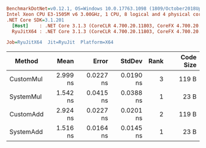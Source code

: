 ``` ini

BenchmarkDotNet=v0.12.1, OS=Windows 10.0.17763.1098 (1809/October2018Update/Redstone5)
Intel Xeon CPU E3-1505M v6 3.00GHz, 1 CPU, 8 logical and 4 physical cores
.NET Core SDK=3.1.201
  [Host]    : .NET Core 3.1.3 (CoreCLR 4.700.20.11803, CoreFX 4.700.20.12001), X64 RyuJIT
  RyuJitX64 : .NET Core 3.1.3 (CoreCLR 4.700.20.11803, CoreFX 4.700.20.12001), X64 RyuJIT

Job=RyuJitX64  Jit=RyuJit  Platform=X64  

```
|    Method |     Mean |     Error |    StdDev | Rank | Code Size |
|---------- |---------:|----------:|----------:|-----:|----------:|
| CustomMul | 2.999 ns | 0.0227 ns | 0.0190 ns |    3 |     119 B |
| SystemMul | 1.542 ns | 0.0415 ns | 0.0388 ns |    1 |      23 B |
| CustomAdd | 2.924 ns | 0.0227 ns | 0.0201 ns |    2 |     119 B |
| SystemAdd | 1.516 ns | 0.0164 ns | 0.0145 ns |    1 |      23 B |
